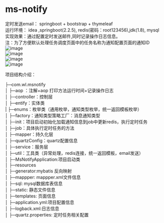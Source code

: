 # ms-notify
定时发送email： springboot + bootstrap + thymeleaf    
运行环境： idea ,springboot(2.2.5), redis(密码：root123456),jdk(1.8), mysql     
实现效果：通过配置定时发送邮件,同时记录操作日志信息。    
注：为了方便默认处理任务调度页面中的任务名称为通知配置页面的通知ID   
![image](https://github.com/wlonghui/ms-notify/blob/master/src/main/resources/static/img/msn01.png)  
![image](https://github.com/wlonghui/ms-notify/blob/master/src/main/resources/static/img/msn02.png)  
![image](https://github.com/wlonghui/ms-notify/blob/master/src/main/resources/static/img/msn03.png)  
![image](https://github.com/wlonghui/ms-notify/blob/master/src/main/resources/static/img/msn04.png)  

项目结构介绍：  

  ├─com.wl.msnotify    
  │      ├─aop ：注解+aop  打印方法运行时间+记录操作日志    
  │      ├─controller：控制层        
  │      ├─entify：实体类       
  |      ├─enums：枚举类（通用枚举，通知类型枚举，统一返回模板枚举）    
  │      ├─factory：通知类型策略工厂：消息通知类型     
  │      ├─init：项目启动初始化加载通知信息到job中更新redis，执行定时任务      
  │      ├─job：具体执行定时任务的方法      
  │      ├─mapper：持久化层      
  │      ├─quartzConfig：quartz配置信息    
  │      ├─service：服务层     
  │      ├─util：工具类（异常处理，redis连接，统一返回模板，email发送）    
  │      ├─MsNotifyApplication:项目启动类     
  │
  ├─resources    
  │      ├─generator:mybatis 反向映射     
  │      ├─mappper: mappper.xml文件信息        
  │      ├─sql: mysql数据库表信息       
  │      ├─static: 静态文件信息         
  │      ├─templates: 页面信息      
  │      ├─application.yml:项目配置信息    
  │      ├─logback.xml:日志信息     
  │      ├─quartz.properties: 定时任务相关配置    
